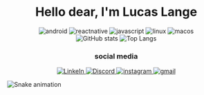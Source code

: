 <h1 align="center">Hello dear, I'm Lucas Lange</h1>

<div align="center">
    <img alt="android" src="https://img.shields.io/badge/Android-3DDC84?style=for-the-badge&logo=android&logoColor=white"/>
    <img alt="reactnative" src="https://img.shields.io/badge/React_Native-20232A?style=for-the-badge&logo=react&logoColor=61DAFB"/>
    <img alt="javascript" src="https://img.shields.io/badge/JavaScript-F7DF1E?style=for-the-badge&logo=javascript&logoColor=black"/>
    <img alt="linux" src="https://img.shields.io/badge/Linux-FCC624?style=for-the-badge&logo=linux&logoColor=black"/>
    <img alt="macos" src="https://img.shields.io/badge/mac%20os-000000?style=for-the-badge&logo=apple&logoColor=white"/>
</div>

<div align="center">
    <img alt="GitHub stats" src="https://github-readme-stats.vercel.app/api?username=lucasmullerlange&show_icons=true&theme=radical"/> 
    <img alt="Top Langs" src="https://github-readme-stats.vercel.app/api/top-langs/?username=lucasmullerlange&layout=compact&theme=radical"/>
</div>

<h3 align="center">social media</h3>

<div align="center">
    <a href="https://www.linkedin.com/in/lucas-lange-28a38a123/">
        <img alt="LinkeIn" src="https://img.shields.io/badge/LinkedIn-0077B5?style=for-the-badge&logo=linkedin&logoColor=white"/>
    </a>
    <a href="">
        <img alt="Discord" src="https://img.shields.io/badge/Discord-7289DA?style=for-the-badge&logo=discord&logoColor=white" />
    </a>
    <a href="">
        <img alt="instagram" src="https://img.shields.io/badge/Instagram-E4405F?style=for-the-badge&logo=instagram&logoColor=white"/> 
    </a>
    <a href="">
        <img alt="gmail" src="https://img.shields.io/badge/Gmail-D14836?style=for-the-badge&logo=gmail&logoColor=white"/>
    </a>
</div>

![Snake animation](https://github.com/lucasmullerlange/lucasmullerlange/blob/output/github-contribution-grid-snake.svg)
